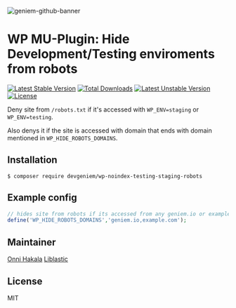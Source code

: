 ![geniem-github-banner](https://cloud.githubusercontent.com/assets/5691777/14319886/9ae46166-fc1b-11e5-9630-d60aa3dc4f9e.png)
# WP MU-Plugin: Hide Development/Testing enviroments from robots
[![Latest Stable Version](https://poser.pugx.org/devgeniem/wp-noindex-testing-staging-robots/v/stable)](https://packagist.org/packages/devgeniem/wp-noindex-testing-staging-robots) [![Total Downloads](https://poser.pugx.org/devgeniem/wp-noindex-testing-staging-robots/downloads)](https://packagist.org/packages/devgeniem/wp-noindex-testing-staging-robots) [![Latest Unstable Version](https://poser.pugx.org/devgeniem/wp-noindex-testing-staging-robots/v/unstable)](https://packagist.org/packages/devgeniem/wp-noindex-testing-staging-robots) [![License](https://poser.pugx.org/devgeniem/wp-noindex-testing-staging-robots/license)](https://packagist.org/packages/devgeniem/wp-noindex-testing-staging-robots)

Deny site from `/robots.txt` if it's accessed with `WP_ENV=staging` or `WP_ENV=testing`.

Also denys it if the site is accessed with domain that ends with domain mentioned in `WP_HIDE_ROBOTS_DOMAINS`.

## Installation
```
$ composer require devgeniem/wp-noindex-testing-staging-robots
```

## Example config
```php
// hides site from robots if its accessed from any geniem.io or example.com subdomain.
define('WP_HIDE_ROBOTS_DOMAINS','geniem.io,example.com');
```

## Maintainer
[Onni Hakala](https://github.com/onnimonni)
[Liblastic](https://github.com/Liblastic)

## License
MIT
